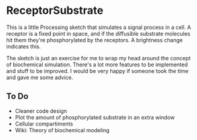 # ReceptorSubstrate

This is a little Processing sketch that simulates a signal process in a cell. A receptor is a fixed point in space, and if the diffusible substrate molecules hit them they're phosphorylated by the receptors. A brightness change indicates this.

The sketch is just an exercise for me to wrap my head around the concept of biochemical simulation. There's a lot more features to be implemented and stuff to be improved. I would be very happy if someone took the time and gave me some advice.

## To Do 
- Cleaner code design
- Plot the amount of phosphorylated substrate in an extra window
- Cellular compartiments
- Wiki: Theory of biochemical modeling
